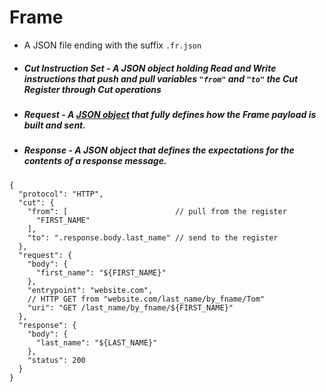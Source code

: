 # Frame
* A JSON file ending with the suffix `.fr.json`
* ##### **Cut Instruction Set** - A JSON object holding Read and Write instructions that push and pull variables `"from"` and `"to"` the **Cut Register** through **Cut operations**
* ##### **Request** - A [JSON object](https://en.wikipedia.org/wiki/JSON#Data_types_and_syntax) that fully defines how the *Frame* payload is built and sent.
* ##### **Response** - A JSON object that defines the expectations for the contents of a response message.

```jsonc
{
  "protocol": "HTTP",
  "cut": {
    "from": [                        // pull from the register
      "FIRST_NAME"
    ],
    "to": ".response.body.last_name" // send to the register
  },
  "request": {
    "body": {
      "first_name": "${FIRST_NAME}"
    },
    "entrypoint": "website.com",
    // HTTP GET from "website.com/last_name/by_fname/Tom"
    "uri": "GET /last_name/by_fname/${FIRST_NAME}"
  },
  "response": {
    "body": {
      "last_name": "${LAST_NAME}"
    },
    "status": 200
  }
}

```
